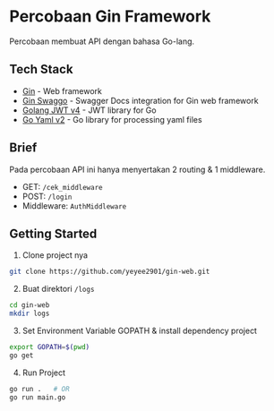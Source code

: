 # Percobaan Gin Framework
Percobaan membuat API dengan bahasa Go-lang. 

## Tech Stack
- [Gin](https://github.com/gin-gonic/gin) - Web framework
- [Gin Swaggo](https://github.com/swaggo/gin-swagger) - Swagger Docs integration for Gin web framework
- [Golang JWT v4](https://github.com/golang-jwt/jwt/v4) - JWT library for Go
- [Go Yaml v2](https://github.com/go-yaml/yaml/tree/v2.4.0) - Go library for processing yaml files

## Brief
Pada percobaan API ini hanya menyertakan 2 routing & 1 middleware.
- GET: `/cek_middleware`
- POST: `/login`
- Middleware: `AuthMiddleware`

## Getting Started
1. Clone project nya
```bash
git clone https://github.com/yeyee2901/gin-web.git
```
2. Buat direktori `/logs`
```bash
cd gin-web
mkdir logs
```
3. Set Environment Variable GOPATH & install dependency project
```bash
export GOPATH=$(pwd)
go get
```
4. Run Project
```bash
go run .   # OR
go run main.go
```
